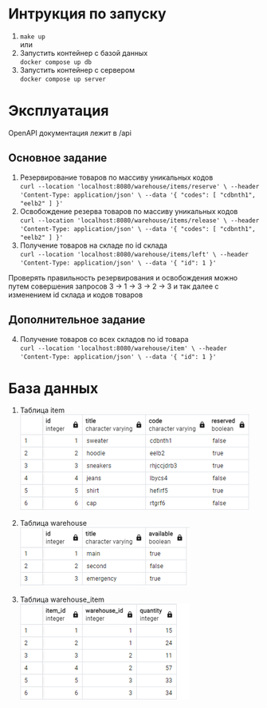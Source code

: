# Интрукция по запуску
1. `make up`<br>
или<br>
1. Запустить контейнер с базой данных<br>
`docker compose up db`
2. Запустить контейнер с сервером<br>
`docker compose up server`

# Эксплуатация
OpenAPI документация лежит в /api

## Основное задание
1. Резервирование товаров по массиву уникальных кодов<br>
`curl --location 'localhost:8080/warehouse/items/reserve' \
   --header 'Content-Type: application/json' \
   --data '{
    "codes": [
        "cdbnth1",
        "eelb2"
    ]
}'`
2. Освобождение резерва товаров по массиву уникальных кодов<br>
`curl --location 'localhost:8080/warehouse/items/release' \
   --header 'Content-Type: application/json' \
   --data '{
    "codes": [
        "cdbnth1",
        "eelb2"
    ]
}'`
3. Получение товаров на складе по id склада<br>
`curl --location 'localhost:8080/warehouse/items/left' \
   --header 'Content-Type: application/json' \
   --data '{
    "id": 1
}'`

Проверять правильность резервирования и освобождения можно путем совершения запросов 3 -> 1 -> 3 -> 2 -> 3 и так далее с изменением id склада и кодов товаров

## Дополнительное задание
4. Получение товаров со всех складов по id товара<br>
`curl --location 'localhost:8080/warehouse/item' \
   --header 'Content-Type: application/json' \
   --data '{
    "id": 1
}'`

# База данных
1. Таблица item<br>
![item](https://github.com/teatou/lamoda/raw/main/api/pics/item_sql.png)

2. Таблица warehouse<br>
![item](https://github.com/teatou/lamoda/raw/main/api/pics/warehouse_sql.png)

3. Таблица warehouse_item<br>
![item](https://github.com/teatou/lamoda/raw/main/api/pics/warehouse_item_sql.png)